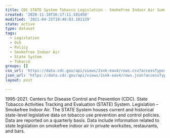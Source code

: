 ```yaml
---
title: CDC STATE System Tobacco Legislation - Smokefree Indoor Air Summary
created: '2020-11-10T16:17:11.181450'
modified: '2021-04-25T19:48:03.181129'
state: active
type: dataset
tags:
  - Legislation
  - Osh
  - Policy
  - Smokefree Indoor Air
  - State System
  - Tobacco
groups: []
csv_url: 'https://data.cdc.gov/api/views/2snk-eav4/rows.csv?accessType=DOWNLOAD'
json_url: 'https://data.cdc.gov/api/views/2snk-eav4/rows.json?accessType=DOWNLOAD'
layout: post

---
```

1995-2021. Centers for Disease Control and Prevention (CDC). State Tobacco Activities Tracking and Evaluation (STATE) System. Legislation – Smokefree Indoor Air. The STATE System houses current and historical state-level legislative data on tobacco use prevention and control policies. Data are reported on a quarterly basis. Data include information related to state legislation on smokefree indoor air in private worksites, restaurants, and bars.
